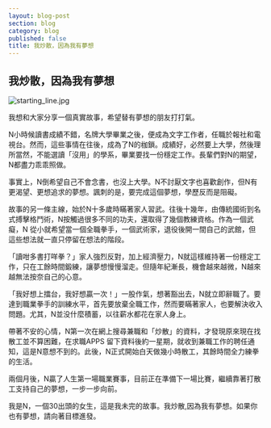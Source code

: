 ```yaml
---
layout: blog-post
section: blog
category: blog
published: false
title: 我炒散，因為我有夢想
---
```

## 我炒散，因為我有夢想

![starting_line.jpg]({{site.baseurl}}/media/starting_line.jpg)


我想和大家分享一個真實故事，希望替有夢想的朋友打打氣。

N小時候讀書成績不錯，名牌大學畢業之後，便成為文字工作者，任職於報社和電視台。然而，這些事情在往後，成為了N的枷鎖。成績好，必然要上大學，然後理所當然，不能選讀「沒用」的學系，畢業要找一份穩定工作。長輩們對N的期望，N都盡力乖乖照做。

事實上，N倒希望自己不會念書，也沒上大學。N不討厭文字也喜歡創作，但N有更渴望、更想追求的夢想。諷刺的是，要完成這個夢想，學歷反而是阻礙。

故事的另一條主線，始於N十多歲時瞞著家人習武。往後十幾年，由傳統國術到名式搏擊格鬥術，N按觸過很多不同的功夫，還取得了幾個教練資格。作為一個武癡，N 從小就希望當一個全職拳手，一個武術家，退役後開一間自己的武館，但這些想法就一直只停留在想法的階段。

「讀咁多書打咩拳？」家人強烈反對，加上經濟壓力，N就這樣維持著一份穩定工作，只在工餘時間鍛練，讓夢想慢慢溜走。但隨年紀漸長，機會越來越微，N越來越無法按奈自己的心意。

「我好想上擂台，我好想贏一次！」一股作氣，想著豁出去，N就立即辭職了。要達到職業拳手的訓練水平，首先要放棄全職工作，然而要瞞著家人，也要解決收入問題。尤其，N並没什麼積蓄，以往薪水都花在家人身上。

帶著不安的心情，N第一次在網上搜尋兼職和「炒散」的資料，才發現原來現在找散工並不算困難，在求職APPS 留下資料後約一星期，就收到兼職工作的聘任通知，這是N意想不到的。此後，N正式開始白天做幾小時散工，其餘時間全力練拳的生活。

兩個月後，N贏了人生第一場職業賽事，目前正在準備下一場比賽，繼續靠著打散工支持自己的夢想，一步一步向前。

我是N，一個30出頭的女生，這是我未完的故事。我炒散,因為我有夢想。如果你也有夢想，請向著目標進發。
